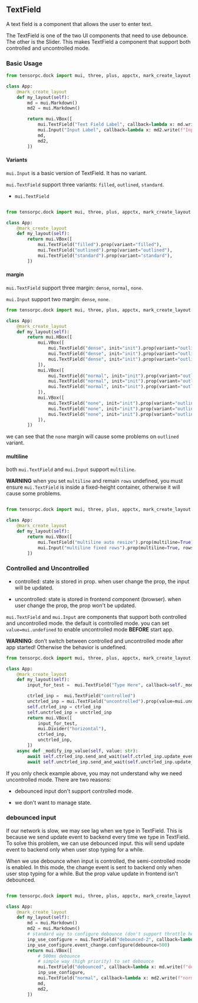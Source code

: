 ## TextField 

A text field is a component that allows the user to enter text. 

The TextField is one of the two UI components that need to use debounce. The other is the Slider. This makes TextField a component that support both controlled and uncontrolled mode.

### Basic Usage

```Python
from tensorpc.dock import mui, three, plus, appctx, mark_create_layout

class App:
    @mark_create_layout
    def my_layout(self):
        md = mui.Markdown()
        md2 = mui.Markdown()

        return mui.VBox([
            mui.TextField("Text Field Label", callback=lambda x: md.write(f"TextField Content: :green[{x}]")),
            mui.Input("Input Label", callback=lambda x: md2.write(f"Input Content: :red[{x}]")),
            md,
            md2,
        ])

```

#### Variants

```mui.Input``` is a basic version of TextField. It has no variant.

```mui.TextField``` support three variants: ```filled```, ```outlined```, ```standard```.

* ```mui.TextField```

```Python

from tensorpc.dock import mui, three, plus, appctx, mark_create_layout

class App:
    @mark_create_layout
    def my_layout(self):
        return mui.VBox([
            mui.TextField("filled").prop(variant="filled"),
            mui.TextField("outlined").prop(variant="outlined"),
            mui.TextField("standard").prop(variant="standard"),
        ])
```

#### margin

```mui.TextField``` support three margin: ```dense```, ```normal```, ```none```.

```mui.Input``` support two margin: ```dense```, ```none```.

```Python
from tensorpc.dock import mui, three, plus, appctx, mark_create_layout

class App:
    @mark_create_layout
    def my_layout(self):
        return mui.HBox([
            mui.VBox([
                mui.TextField("dense", init="init").prop(variant="outlined", muiMargin="dense"),
                mui.TextField("dense", init="init").prop(variant="outlined", muiMargin="dense"),
                mui.TextField("dense", init="init").prop(variant="outlined", muiMargin="dense"),
            ]),
            mui.VBox([
                mui.TextField("normal", init="init").prop(variant="outlined", muiMargin="normal"),
                mui.TextField("normal", init="init").prop(variant="outlined", muiMargin="normal"),
                mui.TextField("normal", init="init").prop(variant="outlined", muiMargin="normal"),
            ]),
            mui.VBox([
                mui.TextField("none", init="init").prop(variant="outlined", muiMargin="none"),
                mui.TextField("none", init="init").prop(variant="outlined", muiMargin="none"),
                mui.TextField("none", init="init").prop(variant="outlined", muiMargin="none"),
            ]),
        ])

```

we can see that the ```none``` margin will cause some problems on ```outlined``` variant.

#### multiline

both ```mui.TextField``` and ```mui.Input``` support ```multiline```.

**WARNING** when you set ```multiline``` and remain ```rows``` undefined, you must ensure ```mui.TextField``` is inside a fixed-height container, otherwise it will cause some problems.


```Python

from tensorpc.dock import mui, three, plus, appctx, mark_create_layout

class App:
    @mark_create_layout
    def my_layout(self):
        return mui.VBox([
            mui.TextField("multiline auto resize").prop(multiline=True),
            mui.Input("multiline fixed rows").prop(multiline=True, rows=5),
        ])

```

### Controlled and Uncontrolled

* controlled: state is stored in prop. when user change the prop, the input will be updated.

* uncontrolled: state is stored in frontend component (browser). when user change the prop, the prop won't be updated.

```mui.TextField``` and ```mui.Input``` are components that support both controlled and uncontrolled mode. the default is controlled mode. you can set ```value=mui.undefined``` to enable uncontrolled mode **BEFORE** start app. 

**WARNING**: don't switch between controlled and uncontrolled mode after app started! Otherwise the behavior is undefined.

```Python
from tensorpc.dock import mui, three, plus, appctx, mark_create_layout

class App:
    @mark_create_layout
    def my_layout(self):
        input_for_test =  mui.TextField("Type Here", callback=self._modify_inp_value)

        ctrled_inp =  mui.TextField("controlled")
        unctrled_inp = mui.TextField("uncontrolled").prop(value=mui.undefined)
        self.ctrled_inp = ctrled_inp
        self.unctrled_inp = unctrled_inp
        return mui.VBox([
            input_for_test,
            mui.Divider("horizontal"),
            ctrled_inp,
            unctrled_inp,
        ])
    async def _modify_inp_value(self, value: str):
        await self.ctrled_inp.send_and_wait(self.ctrled_inp.update_event(value=value))
        await self.unctrled_inp.send_and_wait(self.unctrled_inp.update_event(value=value))

```

If you only check example above, you may not understand why we need uncontrolled mode. There are two reasons:

* debounced input don't support controlled mode. 

* we don't want to manage state.

### debounced input

If our network is slow, we may see lag when we type in TextField. This is because we send update event to backend every time we type in TextField. To solve this problem, we can use debounced input. this will send update event to backend only when user stop typing for a while.

When we use debounce when input is controlled, the semi-controlled mode is enabled. In this mode, the change event is sent to backend only when user stop typing for a while. But the prop value update in frontend isn't debounced.

```Python

from tensorpc.dock import mui, three, plus, appctx, mark_create_layout

class App:
    @mark_create_layout
    def my_layout(self):
        md = mui.Markdown()
        md2 = mui.Markdown()
        # standard way to configure debounce (don't support throttle here)
        inp_use_configure = mui.TextField("debounced-2", callback=lambda x: md.write(f"debounced: {x}"))
        inp_use_configure.event_change.configure(debounce=500)
        return mui.VBox([
            # 500ms debounce
            # simple way (high priority) to set debounce
            mui.TextField("debounced", callback=lambda x: md.write(f"debounced: {x}")).prop(debounce=500),
            inp_use_configure,
            mui.TextField("normal", callback=lambda x: md2.write(f"normal: {x}")),
            md,
            md2,
        ])
```